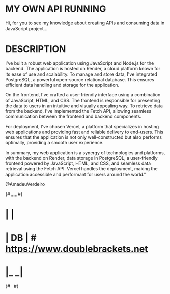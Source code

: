 # MY OWN API RUNNING

Hi, for you to see my knowledge about creating APIs and consuming data in JavaScript project...

# DESCRIPTION

I've built a robust web application using JavaScript and Node.js for the backend. The application is hosted on Render, a cloud platform known for its ease of use and scalability. To manage and store data, I've integrated PostgreSQL, a powerful open-source relational database. This ensures efficient data handling and storage for the application.

On the frontend, I've crafted a user-friendly interface using a combination of JavaScript, HTML, and CSS. The frontend is responsible for presenting the data to users in an intuitive and visually appealing way. To retrieve data from the backend, I've implemented the Fetch API, allowing seamless communication between the frontend and backend components.

For deployment, I've chosen Vercel, a platform that specializes in hosting web applications and providing fast and reliable delivery to end-users. This ensures that the application is not only well-constructed but also performs optimally, providing a smooth user experience.

In summary, my web application is a synergy of technologies and platforms, with the backend on Render, data storage in PostgreSQL, a user-friendly frontend powered by JavaScript, HTML, and CSS, and seamless data retrieval using the Fetch API. Vercel handles the deployment, making the application accessible and performant for users around the world."


@AmadeuVerdeiro

{#  _    _  #}
 # |      | #
 # |  DB  | #     https://www.doublebrackets.net
 # |_    _| #
{#          #}

